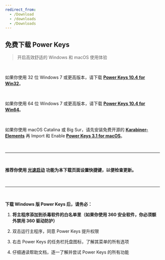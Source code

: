 ```yaml
---
redirect_from:
  - /Download
  - /downloads
  - /Downloads
---
```


## 免费下载 Power Keys

> 开启高效舒适的 Windows 和 macOS 使用体验

<br>

如果你使用 32 位 Windows 7 或更高版本，请下载 [**Power Keys 10.4 for Win32**](https://github.com/PowerKeys/PowerKeys/releases/download/latest/Power-Keys-x86.exe)。

<br>

如果你使用 64 位 Windows 7 或更高版本，请下载 [**Power Keys 10.4 for Win64**](https://github.com/PowerKeys/PowerKeys/releases/download/latest/Power-Keys-x64.exe)。

<br>

如果你使用 macOS Catalina 或 Big Sur，请先安装免费开源的 [**Karabiner-Elements**](https://karabiner-elements.pqrs.org/) 再 Import 和 Enable [**Power Keys 3.1 for macOS**](karabiner://karabiner/assets/complex_modifications/import?url=https://powerkeys.github.io/powerkeys.json)。

<br>

---

<br>

**推荐你使用 [光速启动](/launcher) 功能为本下载页面设置快捷键，以便检查更新。**

<br>

---

<br>

**下载 Windows 版 Power Keys 后，请务必：**

1. **将主程序添加到杀毒软件的白名单里（如果你使用 360 安全软件，你必须额外禁用 360 驱动防护）**

2. 双击运行主程序，同意 Power Keys 提升权限

3. 右击 Power Keys 的任务栏托盘图标，了解其菜单的所有选项

4. 仔细通读帮助文档，逐一了解并尝试 Power Keys 的所有功能

